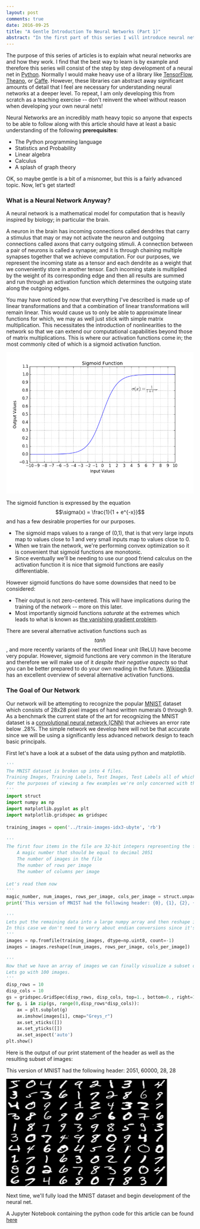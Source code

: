 ```yaml
---
layout: post
comments: true
date: 2016-09-25
title: "A Gentle Introduction To Neural Networks (Part 1)"
abstract: "In the first part of this series I will introduce neural networks and the MNIST dataset"
---
```


The purpose of this series of articles is to explain what neural networks are and how they work.
I find that the best way to learn is by example and therefore this series will consist of the step by step development of a neural net in [Python](http://www.python.org).
Normally I would make heavy use of a library like [TensorFlow](https://www.tensorflow.org), [Theano](http://deeplearning.net/software/theano/), or [Caffe](http://caffe.berkeleyvision.org).
However, these libraries can abstract away significant amounts of detail that I feel are necessary for understanding neural networks at a deeper level.
To repeat, I am only developing this from scratch as a teaching exercise -- don't reinvent the wheel without reason when developing your own neural nets!

Neural Networks are an incredibly math heavy topic so anyone that expects to be able to follow along with this article should have at least a basic understanding of the following **prerequisites**:

  * The Python programming language
  * Statistics and Probability
  * Linear algebra
  * Calculus
  * A splash of graph theory

OK, so maybe gentle is a bit of a misnomer, but this is a fairly advanced topic. Now, let's get started!

### What is a Neural Network Anyway?
A neural network is a mathematical model for computation that is heavily inspired by biology; in particular the brain.

A neuron in the brain has incoming connections called dendrites that carry a stimulus that may or may not activate the neuron and outgoing connections called axons that carry outgoing stimuli.
A connection between a pair of neurons is called a synapse; and it is through chaining multiple synapses together that we achieve computation.
For our purposes, we represent the incoming state as a tensor and each dendrite as a weight that we conveniently store in another tensor.
Each incoming state is multiplied by the weight of its corresponding edge and then all results are summed and run through an activation function which determines the outgoing state along the outgoing edges.

You may have noticed by now that everything I've described is made up of linear transformations and that a combination of linear transformations will remain linear.
This would cause us to only be able to approximate linear functions for which, we may as well just stick with simple matrix multiplication.
This necessitates the introduction of nonlinearities to the network so that we can extend our computational capabilities beyond those of matrix multiplications.
This is where our activation functions come in; the most commonly cited of which is a sigmoid activation function.

<img class="post-image" title="A Sigmoid Function" src="/public/images/a-gentle-introduction-to-neural-networks/sigmoid.png" />

The sigmoid function is expressed by the equation $$\sigma(x) = \frac{1}{1 + e^{-x}}$$ and has a few desirable properties for our purposes.
  * The sigmoid maps values to a range of (0,1), that is that very large inputs map to values close to 1 and very small inputs map to values close to 0.
  * When we train the network, we're performing convex optimization so it is convenient that sigmoid functions are monotonic.
  * Since eventually we'll be needing to use our good friend calculus on the activation function it is nice that sigmoid functions are easily differentiable.

However sigmoid functions do have some downsides that need to be considered:
  * Their output is not zero-centered. This will have implications during the training of the network -- more on this later.
  * Most importantly sigmoid functions *saturate* at the extremes which leads to what is known as [the vanishing gradient problem](https://en.wikipedia.org/wiki/Vanishing_gradient_problem).
  
There are several alternative activation functions such as $$tanh$$, and more recently variants of the rectified linear unit (ReLU) have become very popular.
However, sigmoid functions are very common in the literature and therefore we will make use of it *despite their negative aspects* so that you can be better prepared to do your own reading in the future.
[Wikipedia](https://en.wikipedia.org/wiki/Activation_function) has an excellent overview of several alternative activation functions.

### The Goal of Our Network
Our network will be attempting to recognize the popular [MNIST](http://yann.lecun.com/exdb/mnist/) dataset which consists of 28x28 pixel images of hand written numerals 0 through 9.
As a benchmark the current state of the art for recognizing the MNIST dataset is a [convolutional neural network (CNN)](http://cs231n.github.io/convolutional-networks/) that achieves an error rate below .28%.
The simple network we develop here will not be that accurate since we will be using a significantly less advanced network design to teach basic principals.

First let's have a look at a subset of the data using python and matplotlib.

~~~python
'''
The MNIST dataset is broken up into 4 files.
Training Images, Training Labels, Test Images, Test Labels all of which are stored in big endian format.
For the purposes of viewing a few examples we're only concerned with the training images file.
'''
import struct
import numpy as np
import matplotlib.pyplot as plt
import matplotlib.gridspec as gridspec

training_images = open('../train-images-idx3-ubyte', 'rb')

'''
The first four items in the file are 32-bit integers representing the following metadata:
    A magic number that should be equal to decimal 2051
    The number of images in the file
    The number of rows per image
    The number of columns per image

Let's read them now
'''
magic_number, num_images, rows_per_image, cols_per_image = struct.unpack('>IIII', training_images.read(16))
print('This version of MNIST had the following header: {0}, {1}, {2}, {3}'.format(magic_number, num_images, rows_per_image, cols_per_image))

'''
Lets put the remaining data into a large numpy array and then reshape it into a 3d array of 2d images.
In this case we don't need to worry about endian conversions since it's irrelevant for 8-bit integers.
'''
images = np.fromfile(training_images, dtype=np.uint8, count=-1)
images = images.reshape([num_images, rows_per_image, cols_per_image])

'''
Now that we have an array of images we can finally visualize a subset of them.
Lets go with 100 images.
'''
disp_rows = 10
disp_cols = 10
gs = gridspec.GridSpec(disp_rows, disp_cols, top=1., bottom=0., right=1., left=0., hspace=0., wspace=0.)
for g, i in zip(gs, range(0,disp_rows*disp_cols)):
    ax = plt.subplot(g)
    ax.imshow(images[i], cmap="Greys_r")
    ax.set_xticks([])
    ax.set_yticks([])
    ax.set_aspect('auto')
plt.show()
~~~

Here is the output of our print statement of the header as well as the resulting subset of images:

This version of MNIST had the following header: 2051, 60000, 28, 28

<img class="post-image" title="100 elements from MNIST" src="/public/images/a-gentle-introduction-to-neural-networks/100-elements-from-mnist.png" />

Next time, we'll fully load the MNIST dataset and begin development of the neural net.

A Jupyter Notebook containing the python code for this article can be found [here](https://github.com/brad-rathke/gentle-intro-to-neuralnets-part-1)
